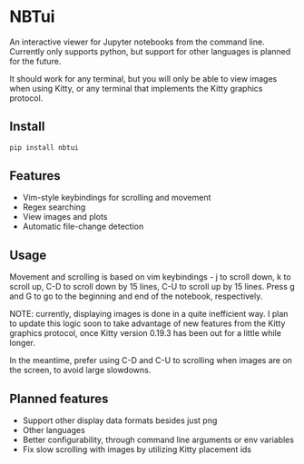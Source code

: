 # NBTui

An interactive viewer for Jupyter notebooks from the command line.
Currently only supports python, but support for other languages is
planned for the future.

It should work for any terminal, but you will only be able to view
images when using Kitty, or any terminal that implements the Kitty
graphics protocol.

## Install

```python
pip install nbtui
```

## Features

- Vim-style keybindings for scrolling and movement
- Regex searching
- View images and plots
- Automatic file-change detection

## Usage

Movement and scrolling is based on vim keybindings - j to scroll down,
k to scroll up, C-D to scroll down by 15 lines, C-U to scroll up
by 15 lines.
Press g and G to go to the beginning and end of the notebook,
respectively.

NOTE: currently, displaying images is done in a quite inefficient way.
I plan to update this logic soon to take advantage
of new features from the Kitty graphics protocol, once Kitty version 0.19.3
has been out for a little while longer.

In the meantime, prefer using C-D and C-U to scrolling when images
are on the screen, to avoid large slowdowns.

## Planned features

- Support other display data formats besides just png
- Other languages
- Better configurability, through command line arguments or env variables
- Fix slow scrolling with images by utilizing Kitty placement ids
